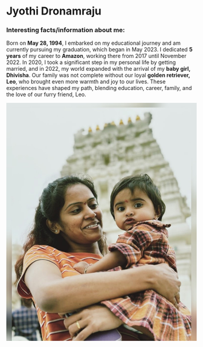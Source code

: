 # Jyothi Dronamraju

### Interesting facts/information about me:

Born on **May 28, 1994**, I embarked on my educational journey and am currently pursuing my graduation, which began in May 2023. I dedicated **5 years** of my career to **Amazon**, working there from 2017 until November 2022. In 2020, I took a significant step in my personal life by getting married, and in 2022, my world expanded with the arrival of my **baby girl, Dhivisha**. Our family was not complete without our loyal **golden retriever, Leo**, who brought even more warmth and joy to our lives. These experiences have shaped my path, blending education, career, family, and the love of our furry friend, Leo.

![Jyothi Dronamraju](jyothi.jpg)


